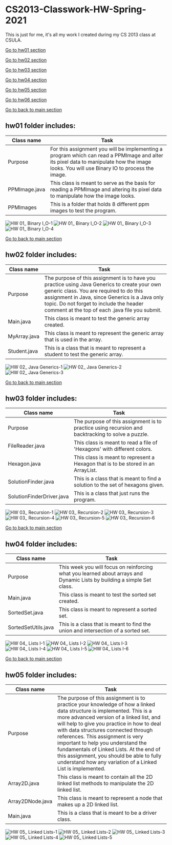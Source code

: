 # CS2013-Classwork-HW-Spring-2021
This is just for me, it's all my work I created during my CS 2013 class at CSULA.

[Go to hw01 section](#hw01-folder-includes)

[Go to hw02 section](#hw02-folder-includes)

[Go to hw03 section](#hw03-folder-includes)

[Go to hw04 section](#hw04-folder-includes)

[Go to hw05 section](#hw05-folder-includes)

[Go to hw06 section](#hw06-folder-includes)

[Go to back to main section](#cs2013-classwork-hw-spring-2021)
## hw01 folder includes:
Class name  | Task
-------------    | -------------
 Purpose     |  For this assignment you will be implementing a program which can read a PPMImage and alter its pixel data to manipulate how the image looks.  You will use Binary IO to process the image. 
PPMImage.java     |  This class is meant to serve as the basis for reading a PPMImage and altering its pixel data to manipulate how the image looks.
PPMImages     |  This is a folder that holds 8 different ppm images to test the program.

![HW 01_ Binary I_O-1](https://user-images.githubusercontent.com/55372515/151686319-737cc907-32f3-4597-a924-a1a30e36b8f4.jpg)
![HW 01_ Binary I_O-2](https://user-images.githubusercontent.com/55372515/151686323-1c467a1d-90dd-4fa9-b82f-9bb0c717cdb4.jpg)
![HW 01_ Binary I_O-3](https://user-images.githubusercontent.com/55372515/151686325-38817326-9675-42d5-b4b0-10544679f572.jpg)
![HW 01_ Binary I_O-4](https://user-images.githubusercontent.com/55372515/151686329-28dc0672-4cdf-4164-90e9-068c1d6b57e3.jpg)

[Go to back to main section](#cs2013-classwork-hw-spring-2021)
## hw02 folder includes:
Class name  | Task
-------------    | -------------
 Purpose     |  The purpose of this assignment is to have you practice using Java Generics to create your own generic class.  You are required to do this assignment in Java, since Generics is a Java only topic.  Do not forget to include the header comment at the top of each .java file you submit.
Main.java     |  This class is meant to test the generic array created.
MyArray.java     |  This class is meant to represent the generic array that is used in the array.
Student.java     |  This is a class that is meant to represent a student to test the generic array.

![HW 02_ Java Generics-1](https://user-images.githubusercontent.com/55372515/151686819-6aad089a-e228-48bd-9a25-0419f40922f8.jpg)
![HW 02_ Java Generics-2](https://user-images.githubusercontent.com/55372515/151686821-ecd4461f-e670-485f-8fe8-8db71656225e.jpg)
![HW 02_ Java Generics-3](https://user-images.githubusercontent.com/55372515/151686824-d00682d2-08ba-4e74-8830-7afede0fcc7f.jpg)

[Go to back to main section](#cs2013-classwork-hw-spring-2021)
## hw03 folder includes:
Class name  | Task
-------------    | -------------
 Purpose     |  The purpose of this assignment is to practice using recursion and backtracking to solve a puzzle.
FileReader.java     |  This class is meant to read a file of 'Hexagons' with different colors.
Hexagon.java     |  This class is meant to represent a Hexagon that is to be stored in an ArrayList.
SolutionFinder.java     |  This is a class that is meant to find a solution to the set of hexagons given.
SolutionFinderDriver.java     |  This is a class that just runs the program.

![HW 03_ Recursion-1](https://user-images.githubusercontent.com/55372515/151687014-ca9dbbdc-b5bc-4a0a-be15-b541f6e063f0.jpg)
![HW 03_ Recursion-2](https://user-images.githubusercontent.com/55372515/151687015-e286ea28-0342-4e31-a1e8-1d759e4f858b.jpg)
![HW 03_ Recursion-3](https://user-images.githubusercontent.com/55372515/151687016-a1ff6715-482a-4a2a-a092-e106ffa38016.jpg)
![HW 03_ Recursion-4](https://user-images.githubusercontent.com/55372515/151687018-36b30d0b-d987-4ea8-a47b-179a7df9af70.jpg)
![HW 03_ Recursion-5](https://user-images.githubusercontent.com/55372515/151687020-305af6e2-ee4d-4797-abd3-ed5af6898c30.jpg)
![HW 03_ Recursion-6](https://user-images.githubusercontent.com/55372515/151687021-66afa5d2-ff06-4634-93a6-8b5b6ed02272.jpg)

[Go to back to main section](#cs2013-classwork-hw-spring-2021)
## hw04 folder includes:
Class name  | Task
-------------    | -------------
 Purpose     |  This week you will focus on reinforcing what you learned about arrays and Dynamic Lists by building a simple Set class.
Main.java     |  This class is meant to test the sorted set created.
SortedSet.java     |  This class is meant to represent a sorted set.
SortedSetUtils.java     |  This is a class that is meant to find the union and intersection of a sorted set.

![HW 04_ Lists I-1](https://user-images.githubusercontent.com/55372515/151687296-5e5d0c2f-e038-41be-b2d9-8e4bca461dd6.jpg)
![HW 04_ Lists I-2](https://user-images.githubusercontent.com/55372515/151687297-29b2149a-3418-4a78-b8b4-549bb73982d7.jpg)
![HW 04_ Lists I-3](https://user-images.githubusercontent.com/55372515/151687299-7dbae13a-ae16-45a7-8bcd-cd8a877faea8.jpg)
![HW 04_ Lists I-4](https://user-images.githubusercontent.com/55372515/151687301-f2f5635c-76b9-437d-a37e-8bbaabe6dcf4.jpg)
![HW 04_ Lists I-5](https://user-images.githubusercontent.com/55372515/151687302-10509429-f242-4ef7-8db4-bfc45c52faa3.jpg)
![HW 04_ Lists I-6](https://user-images.githubusercontent.com/55372515/151687303-415caaf0-6d6c-4e3b-b5ad-899d879a0200.jpg)

[Go to back to main section](#cs2013-classwork-hw-spring-2021)
## hw05 folder includes:
Class name  | Task
-------------    | -------------
 Purpose     |  The purpose of this assignment is to practice your knowledge of how a linked data structure is implemented.  This is a more advanced version of a linked list, and will help to give you practice in how to deal with data structures connected through references.  This assignment is very important to help you understand the fundamentals of Linked Lists.  At the end of this assignment, you should be able to fully understand how any variation of a Linked List is implemented.
Array2D.java     |  This class is meant to contain all the 2D linked list methods to manipulate the 2D linked list.
Array2DNode.java     |  This class is meant to represent a node that makes up a 2D linked list.
Main.java     |  This is a class that is meant to be a driver class.

![HW 05_ Linked Lists-1](https://user-images.githubusercontent.com/55372515/151687421-05e2123f-43d3-4960-98b3-d321b8b57443.jpg)
![HW 05_ Linked Lists-2](https://user-images.githubusercontent.com/55372515/151687422-577b4d2b-ba88-44c8-9cfa-08a4cef70434.jpg)
![HW 05_ Linked Lists-3](https://user-images.githubusercontent.com/55372515/151687423-b9a0dc9b-2ff8-4385-adc2-18430d567178.jpg)
![HW 05_ Linked Lists-4](https://user-images.githubusercontent.com/55372515/151687424-a2a372d2-c293-4ef0-a1c9-627abd6c6638.jpg)
![HW 05_ Linked Lists-5](https://user-images.githubusercontent.com/55372515/151687425-0d9bc899-f1f4-40b8-a44b-a596055176c4.jpg)





